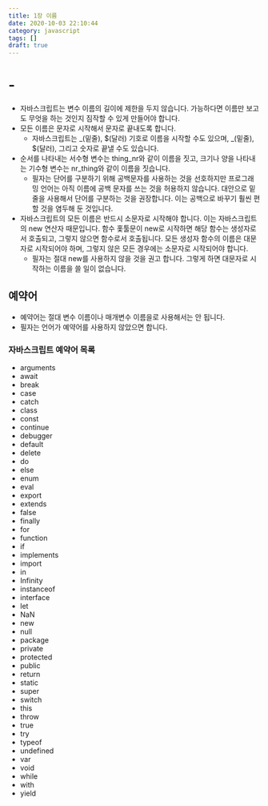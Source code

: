 ```yaml
---
title: 1장 이름
date: 2020-10-03 22:10:44
category: javascript
tags: []
draft: true
---
```


# -

- 자바스크립트는 변수 이름의 길이에 제한을 두지 않습니다. 가능하다면 이름만 보고도 무엇을 하는 것인지 짐작할 수 있게 만들어야 합니다.
- 모든 이름은 문자로 시작해서 문자로 끝내도록 합니다.
  - 자바스크립트는 _(밑줄), \$(달러) 기호로 이름을 시작할 수도 있으며, _(밑줄), \$(달러), 그리고 숫자로 끝낼 수도 있습니다.
- 순서를 나타내는 서수형 변수는 thing_nr와 같이 이름을 짓고, 크기나 양을 나타내는 기수형 변수는 nr_thing와 같이 이름을 짓습니다.
  - 필자는 단어를 구분하기 위해 공백문자를 사용하는 것을 선호하지만 프로그래밍 언어는 아직 이름에 공백 문자를 쓰는 것을 허용하지 않습니다. 대안으로 밑줄을 사용해서 단어를 구분하는 것을 권장합니다. 이는 공백으로 바꾸기 훨씬 편할 것을 염두해 둔 것입니다.
- 자바스크립트의 모든 이름은 반드시 소문자로 시작해야 합니다. 이는 자바스크립트의 new 연산자 때문입니다. 함수 홏툴문이 new로 시작하면 해당 함수는 생성자로서 호출되고, 그렇지 않으면 함수로서 호출됩니다. 모든 생성자 함수의 이름은 대문자로 시작되어야 하며, 그렇지 않은 모든 경우에는 소문자로 시작되어야 합니다.
  - 필자는 절대 new를 사용하지 않을 것을 권고 합니다. 그렇게 하면 대문자로 시작하는 이름을 쓸 일이 없습니다.

## 예약어

- 예약어는 절대 변수 이름이나 매개변수 이름을로 사용해서는 안 됩니다.
- 필자는 언어가 예약어를 사용하지 않았으면 합니다.

### 자바스크립트 예약어 목록

- arguments
- await
- break
- case
- catch
- class
- const
- continue
- debugger
- default
- delete
- do
- else
- enum
- eval
- export
- extends
- false
- finally
- for
- function
- if
- implements
- import
- in
- Infinity
- instanceof
- interface
- let
- NaN
- new
- null
- package
- private
- protected
- public
- return
- static
- super
- switch
- this
- throw
- true
- try
- typeof
- undefined
- var
- void
- while
- with
- yield
